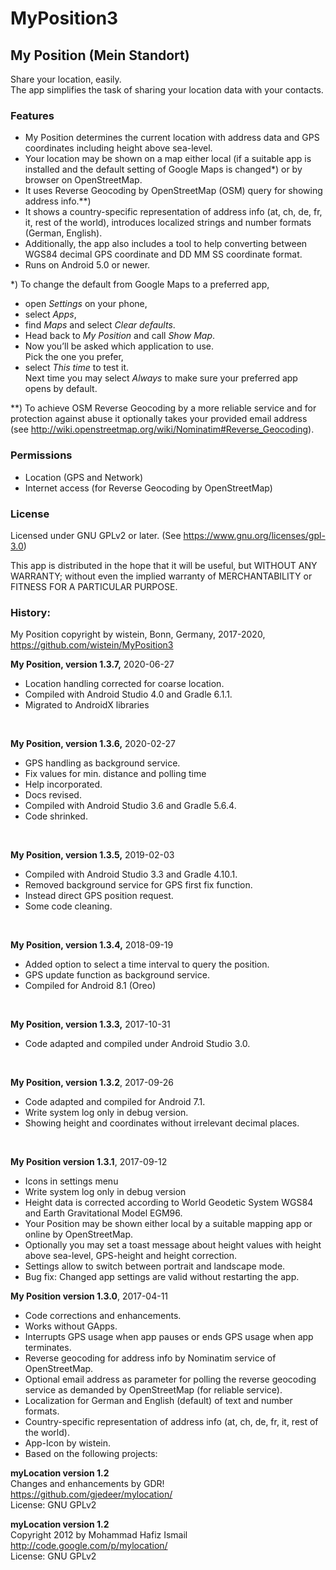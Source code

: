 # MyPosition3
 
## My Position (Mein Standort)
 
Share your location, easily.  
The app simplifies the task of sharing your location data with your contacts.
### Features
- My Position determines the current location with address data and GPS coordinates including height above sea-level. 
- Your location may be shown on a map either local (if a suitable app is installed and the default setting of Google Maps is changed*) or by browser on OpenStreetMap.
- It uses Reverse Geocoding by OpenStreetMap (OSM) query for showing address info.**)
- It shows a country-specific representation of address info (at, ch, de, fr, it, rest of the world), introduces localized strings and number formats (German, English).
- Additionally, the app also includes a tool to help converting between WGS84 decimal GPS coordinate and DD MM SS coordinate format.
- Runs on Android 5.0 or newer.

*) To change the default from Google Maps to a preferred app,
- open <i>Settings</i> on your phone, 
- select <I>Apps</I>, 
- find <i>Maps</i> and select <i>Clear defaults</i>. 
- Head back to <i>My Position</I> and call <I>Show Map</I>. 
- Now you’ll be asked which application to use.  
Pick the one you prefer,
- select <i>This time</I> to test it.  
Next time you may select <i>Always</I> to make sure your preferred app opens by default.

**) To achieve OSM Reverse Geocoding by a more reliable service and for protection against abuse it optionally takes your provided email address  
(see http://wiki.openstreetmap.org/wiki/Nominatim#Reverse_Geocoding).

 
### Permissions
- Location (GPS and Network)
- Internet access (for Reverse Geocoding by OpenStreetMap)

### License
Licensed under GNU GPLv2 or later. (See https://www.gnu.org/licenses/gpl-3.0)
 
This app is distributed in the hope that it will be useful, but WITHOUT ANY WARRANTY; without even the implied warranty of MERCHANTABILITY or FITNESS FOR A PARTICULAR PURPOSE.

### History:

My Position copyright by wistein, Bonn, Germany, 2017-2020,<br>
https://github.com/wistein/MyPosition3<BR>

<B>My Position, version 1.3.7,</B> 2020-06-27<br>
 - Location handling corrected for coarse location.
 - Compiled with Android Studio 4.0 and Gradle 6.1.1.
 - Migrated to AndroidX libraries
<br>

<B>My Position, version 1.3.6,</B> 2020-02-27<br>
 - GPS handling as background service.
 - Fix values for min. distance and polling time 
 - Help incorporated.
 - Docs revised.
 - Compiled with Android Studio 3.6 and Gradle 5.6.4.
 - Code shrinked.
<br>

<B>My Position, version 1.3.5,</B> 2019-02-03<br>
 - Compiled with Android Studio 3.3 and Gradle 4.10.1.
 - Removed background service for GPS first fix function.
 - Instead direct GPS position request.
 - Some code cleaning.
<br>

<B>My Position, version 1.3.4,</B> 2018-09-19<br>
 - Added option to select a time interval to query the position.
 - GPS update function as background service.
 - Compiled for Android 8.1 (Oreo)
<br>

<B>My Position, version 1.3.3,</B> 2017-10-31<br>
 - Code adapted and compiled under Android Studio 3.0.
<br>

<B>My Position, version 1.3.2</B>, 2017-09-26<br>
  - Code adapted and compiled for Android 7.1.
  - Write system log only in debug version.
  - Showing height and coordinates without irrelevant decimal places.
<br>

<B>My Position version 1.3.1</B>, 2017-09-12<br> 
  - Icons in settings menu
  - Write system log only in debug version
  - Height data is corrected according to World Geodetic System WGS84 and Earth Gravitational Model EGM96.
  - Your Position may be shown either local by a suitable mapping app or online by OpenStreetMap.
  - Optionally you may set a toast message about height values with height above sea-level, GPS-height and height correction.
  - Settings allow to switch between portrait and landscape mode. 
  - Bug fix: Changed app settings are valid without restarting the app.
 
<B>My Position version 1.3.0</B>, 2017-04-11<br> 
  - Code corrections and enhancements.
  - Works without GApps.
  - Interrupts GPS usage when app pauses or ends GPS usage when app terminates.
  - Reverse geocoding for address info by Nominatim service of OpenStreetMap.
  - Optional email address as parameter for polling the reverse geocoding service as demanded by OpenStreetMap (for reliable service).
  - Localization for German and English (default) of text and number formats.
  - Country-specific representation of address info (at, ch, de, fr, it, rest of the world).
  - App-Icon by wistein.
  - Based on the following projects:
  
<B>myLocation version 1.2</B> <BR>
Changes and enhancements by GDR!<br>
https://github.com/gjedeer/mylocation/<br>
License: GNU GPLv2

<B>myLocation version 1.2</B><br>
Copyright 2012 by Mohammad Hafiz Ismail<br>
http://code.google.com/p/mylocation/<br>
License: GNU GPLv2
 
